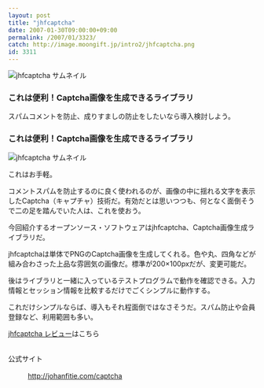 ```yaml
---
layout: post
title: "jhfcaptcha"
date: 2007-01-30T09:00:00+09:00
permalink: /2007/01/3323/
catch: http://image.moongift.jp/intro2/jhfcaptcha.png
id: 3311
---
```

 ![jhfcaptcha サムネイル](http://image.moongift.jp/intro2/jhfcaptcha.t.png "jhfcaptcha サムネイル")
  

### これは便利！Captcha画像を生成できるライブラリ
  
スパムコメントを防止、成りすましの防止をしたいなら導入検討しよう。  
<!--more-->  

### これは便利！Captcha画像を生成できるライブラリ
  

![jhfcaptcha サムネイル](http://image.moongift.jp/intro2/jhfcaptcha.png "jhfcaptcha サムネイル")

  

これはお手軽。

  

コメントスパムを防止するのに良く使われるのが、画像の中に揺れる文字を表示したCaptcha（キャプチャ）技術だ。有効だとは思いつつも、何となく面倒そうで二の足を踏んでいた人は、これを使おう。

  

今回紹介するオープンソース・ソフトウェアはjhfcaptcha、Captcha画像生成ライブラリだ。

  

jhfcaptchaは単体でPNGのCaptcha画像を生成してくれる。色や丸、四角などが組み合わさった上品な雰囲気の画像だ。標準が200×100pxだが、変更可能だ。

  

後はライブラリと一緒に入っているテストプログラムで動作を確認できる。入力情報とセッション情報を比較するだけでごくシンプルに動作する。

  

これだけシンプルならば、導入もそれ程面倒ではなさそうだ。スパム防止や会員登録など、利用範囲も多い。

  

[jhfcaptcha レビュー](http://oss.moongift.jp/review/i-3327.html)はこちら

  
<dl>
<br><dt>公式サイト</dt>
<br><dd><a href="http://johanfitie.com/captcha" target="_blank">http://johanfitie.com/captcha</a></dd>
<br>
</dl>